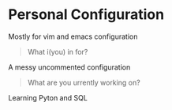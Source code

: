 # Personal Configuration

Mostly for vim and emacs configuration

>What i(you) in for?

A messy uncommented configuration

>What are you urrently working on?

Learning Pyton and SQL
